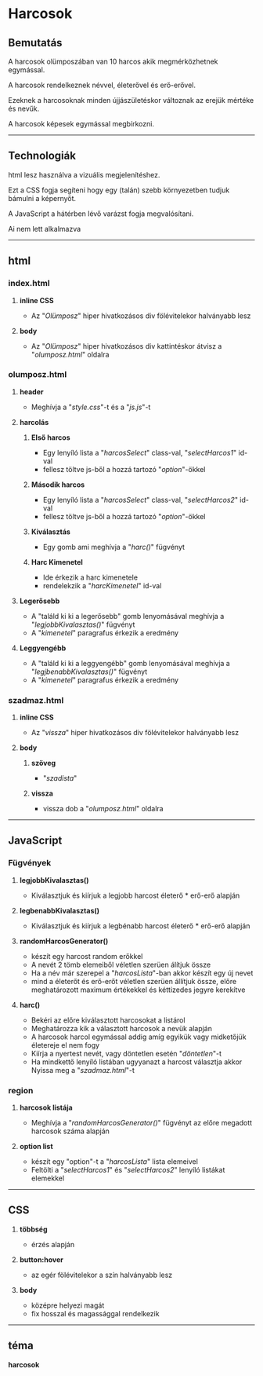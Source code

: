 # Harcosok
## Bemutatás
A harcosok olümposzában van 10 harcos akik megmérközhetnek egymással.

A harcosok rendelkeznek névvel, életerővel és erő-erővel.

Ezeknek a harcosoknak minden újjászületéskor változnak az erejük mértéke és nevűk.

A harcosok képesek egymással megbírkozni.

---

## Technologiák
html lesz használva a vizuális megjelenítéshez.

Ezt a CSS fogja segíteni hogy egy (talán) szebb környezetben tudjuk bámulni a képernyőt.

A JavaScript a hátérben lévő varázst fogja megvalósítani.

Ai nem lett alkalmazva

---
## html

### index.html

1. **inline CSS**
   - Az "*Olümposz*" hiper hivatkozásos div fölévitelekor halványabb lesz

2. **body**
   - Az "*Olümposz*" hiper hivatkozásos div kattintéskor átvisz a "*olumposz.html*" oldalra

### olumposz.html

1. **header**
   - Meghívja a "*style.css*"-t és a "*js.js*"-t
   
2. **harcolás**

   1. **Első harcos**
      - Egy lenyíló lista a "*harcosSelect*" class-val, "*selectHarcos1*" id-val
      - fellesz töltve js-ből a hozzá tartozó "*option*"-ökkel 

   2. **Második harcos**
      - Egy lenyíló lista a "*harcosSelect*" class-val, "*selectHarcos2*" id-val
      - fellesz töltve js-ből a hozzá tartozó "*option*"-ökkel 

   3. **Kiválasztás**
      - Egy gomb ami meghívja a "*harc()*" fügvényt

   4. **Harc Kimenetel**
      - Ide érkezik a harc kimenetele
      - rendelekzik a "*harcKimenetel*" id-val

3. **Legerősebb**
   - A "találd ki ki a legerősebb" gomb lenyomásával meghívja a "*legjobbKivalasztas()*" fügvényt
   - A "*kimenetel*" paragrafus érkezik a eredmény

4. **Leggyengébb**  
   - A "találd ki ki a leggyengébb" gomb lenyomásával meghívja a "*legjbenabbKivalasztas()*" fügvényt
   - A "*kimenetel*" paragrafus érkezik a eredmény

### szadmaz.html

1. **inline CSS**
   - Az "*vissza*" hiper hivatkozásos div fölévitelekor halványabb lesz

2. **body**
   1. **szöveg**
      - "*szadista*"
      
   2. **vissza**
      - vissza dob a "*olumposz.html*" oldalra



---

## JavaScript

### Fügvények

1. **legjobbKivalasztas()**
   - Kiválasztjuk és kiírjuk a legjobb harcost életerő * erő-erő alapján
     
2. **legbenabbKivalasztas()**
   - Kiválasztjuk és kiírjuk a legbénabb harcost életerő * erő-erő alapján
     
3. **randomHarcosGenerator()**
   - készít egy harcost random erőkkel
   - A nevét 2 tömb elemeiből véletlen szerüen álítjuk össze
   - Ha a név már szerepel a "*harcosLista*"-ban akkor készít egy új nevet
   - mind a életerőt és erő-erőt véletlen szerüen állítjuk össze, előre meghatározott maximum értékekkel és kéttizedes jegyre kerekítve
     
4. **harc()**
   - Bekéri az előre kiválasztott harcosokat a listárol
   - Meghatározza kik a választott harcosok a nevük alapján
   - A harcosok harcol egymással addig amíg egyikük vagy midketőjük életereje el nem fogy
   - Kiírja a nyertest nevét, vagy döntetlen esetén "*döntetlen*"-t
   - Ha mindkettő lenyíló listában ugyyanazt a harcost választja akkor Nyissa meg a "*szadmaz.html*"-t

### region

1. **harcosok listája**
   - Meghívja a "*randomHarcosGenerator()*" fügvényt az előre megadott harcosok száma alapján

2. **option list**
   - készít egy "option"-t a "*harcosLista*" lista elemeivel
   - Feltölti a "*selectHarcos1*" és "*selectHarcos2*" lenyíló listákat elemekkel

---

## CSS

1. **többség** 
   - érzés alapján

2. **button:hover**
   - az egér fölévitelekor a szín halványabb lesz

3. **body**
   - középre helyezi magát
   - fix hosszal és magassággal rendelkezik

---

## téma
**harcosok**

